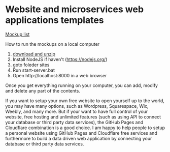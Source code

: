 # Website and microservices web applications templates

[Mockup list](https://mockup.vmiis.com/)
  
How to run the mockups on a local computer
1. [download and unzip](https://github.com/vmiis/mockup/archive/master.zip)
2. Install NodeJS if haven't (https://nodejs.org/)
3. goto foleder sites
4. Run start-server.bat
4. Open http://localhost:8000 in a web browser


Once you get everything running on your computer, you can add, modify and delete any part of the contents.
<br/>


If you want to setup your own free website to open yourself up to the world, 
you may have many options, such as Wordpress, Squarespace, Wix, Weebly, 
and many more. But if your want to have full control of your website, 
free hosting and unlimited features (such as using API to connect your 
database or third party data services), the GitHub Pages and Cloudflare 
combination is a good choice. I am happy to help people to setup a personal 
website using GitHub Pages and Cloudflare free services and furthermore 
to build a data driven web application by connecting your database or 
third party data services.
